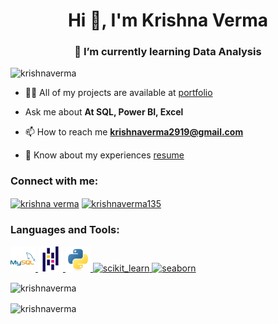 <h1 align="center">Hi 👋, I'm Krishna Verma</h1>
<h3 align="center">🌱 I’m currently learning Data Analysis</h3>

<p align="left"> <img src="https://komarev.com/ghpvc/?username=krishnaverma&label=Profile%20views&color=0e75b6&style=flat" alt="krishnaverma" /> </p>

- 👨‍💻 All of my projects are available at [portfolio](portfolio)

- Ask me about **At SQL, Power BI, Excel**

- 📫 How to reach me **krishnaverma2919@gmail.com**

- 📄 Know about my experiences [resume](resume)

<h3 align="left">Connect with me:</h3>
<p align="left">
<a href="https://linkedin.com/in/krishna verma" target="blank"><img align="center" src="https://raw.githubusercontent.com/rahuldkjain/github-profile-readme-generator/master/src/images/icons/Social/linked-in-alt.svg" alt="krishna verma" height="30" width="40" /></a>
<a href="https://instagram.com/krishnaverma135" target="blank"><img align="center" src="https://raw.githubusercontent.com/rahuldkjain/github-profile-readme-generator/master/src/images/icons/Social/instagram.svg" alt="krishnaverma135" height="30" width="40" /></a>
</p>

<h3 align="left">Languages and Tools:</h3>
<p align="left"> <a href="https://www.mysql.com/" target="_blank" rel="noreferrer"> <img src="https://raw.githubusercontent.com/devicons/devicon/master/icons/mysql/mysql-original-wordmark.svg" alt="mysql" width="40" height="40"/> </a> <a href="https://pandas.pydata.org/" target="_blank" rel="noreferrer"> <img src="https://raw.githubusercontent.com/devicons/devicon/2ae2a900d2f041da66e950e4d48052658d850630/icons/pandas/pandas-original.svg" alt="pandas" width="40" height="40"/> </a> <a href="https://www.python.org" target="_blank" rel="noreferrer"> <img src="https://raw.githubusercontent.com/devicons/devicon/master/icons/python/python-original.svg" alt="python" width="40" height="40"/> </a> <a href="https://scikit-learn.org/" target="_blank" rel="noreferrer"> <img src="https://upload.wikimedia.org/wikipedia/commons/0/05/Scikit_learn_logo_small.svg" alt="scikit_learn" width="40" height="40"/> </a> <a href="https://seaborn.pydata.org/" target="_blank" rel="noreferrer"> <img src="https://seaborn.pydata.org/_images/logo-mark-lightbg.svg" alt="seaborn" width="40" height="40"/> </a> </p>

<p><img align="center" src="https://github-readme-stats.vercel.app/api/top-langs?username=krishnaverma&show_icons=true&locale=en&layout=compact" alt="krishnaverma" /></p>

<p><img align="center" src="https://github-readme-streak-stats.herokuapp.com/?user=krishnaverma&" alt="krishnaverma" /></p>


